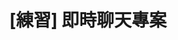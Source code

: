 ---
title: "[練習] 即時聊天專案"
menu:
  sidebar:
    name: "[練習] 即時聊天專案"
    identifier: netcore31-startup-signalr
    weight: 7130
    parent: dotnet
---
